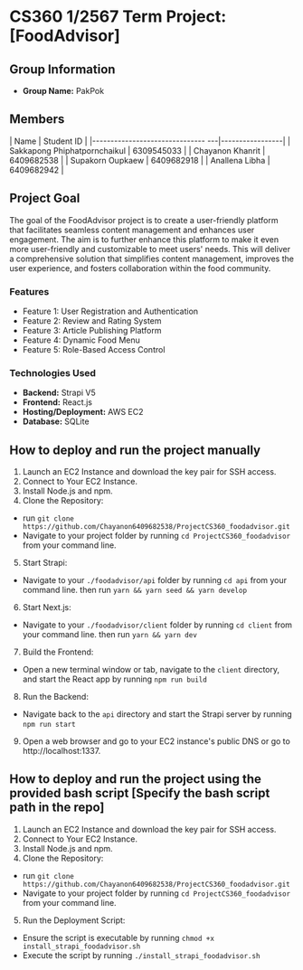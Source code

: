 # CS360 1/2567 Term Project: [FoodAdvisor]
## Group Information
- **Group Name:** PakPok
## Members
| Name | Student ID |
|------------------------------- ---|-----------------|
| Sakkapong Phiphatpornchaikul | 6309545033 |
| Chayanon Khanrit | 6409682538 |
| Supakorn Oupkaew | 6409682918 |
| Anallena Libha | 6409682942 |
## Project Goal
The goal of the FoodAdvisor project is to create a user-friendly platform that facilitates seamless content management and enhances user engagement. The aim is to further enhance this platform to make it even more user-friendly and customizable to meet users' needs. This will deliver a comprehensive solution that simplifies content management, improves the user experience, and fosters collaboration within the food community.
### Features
- Feature 1: User Registration and Authentication
- Feature 2: Review and Rating System
- Feature 3: Article Publishing Platform
- Feature 4: Dynamic Food Menu
- Feature 5: Role-Based Access Control
### Technologies Used
- **Backend:** Strapi V5
- **Frontend:** React.js 
- **Hosting/Deployment:** AWS EC2
- **Database:** SQLite
## How to deploy and run the project manually
1. Launch an EC2 Instance and download the key pair for SSH access.
2. Connect to Your EC2 Instance.
3. Install Node.js and npm.
4. Clone the Repository: 
- run `git clone https://github.com/Chayanon6409682538/ProjectCS360_foodadvisor.git`
- Navigate to your project folder by running `cd ProjectCS360_foodadvisor` from your command line.
5. Start Strapi: 
- Navigate to your `./foodadvisor/api` folder by running `cd api` from your command line.
then run `yarn && yarn seed && yarn develop`
6. Start Next.js: 
- Navigate to your `./foodadvisor/client` folder by running `cd client` from your command line.
then run `yarn && yarn dev`
7. Build the Frontend:
- Open a new terminal window or tab, navigate to the `client` directory, and start the React app by running
  `npm run build`
8. Run the Backend:
- Navigate back to the `api` directory and start the Strapi server by running
  `npm run start`
9. Open a web browser and go to your EC2 instance's public DNS or go to http://localhost:1337.
## How to deploy and run the project using the provided bash script [Specify the bash script path in the repo]
1. Launch an EC2 Instance and download the key pair for SSH access.
2. Connect to Your EC2 Instance.
3. Install Node.js and npm.
4. Clone the Repository: 
- run `git clone https://github.com/Chayanon6409682538/ProjectCS360_foodadvisor.git`
- Navigate to your project folder by running `cd ProjectCS360_foodadvisor` from your command line.
5. Run the Deployment Script:
- Ensure the script is executable by running 
  `chmod +x install_strapi_foodadvisor.sh`
- Execute the script by running 
  `./install_strapi_foodadvisor.sh`